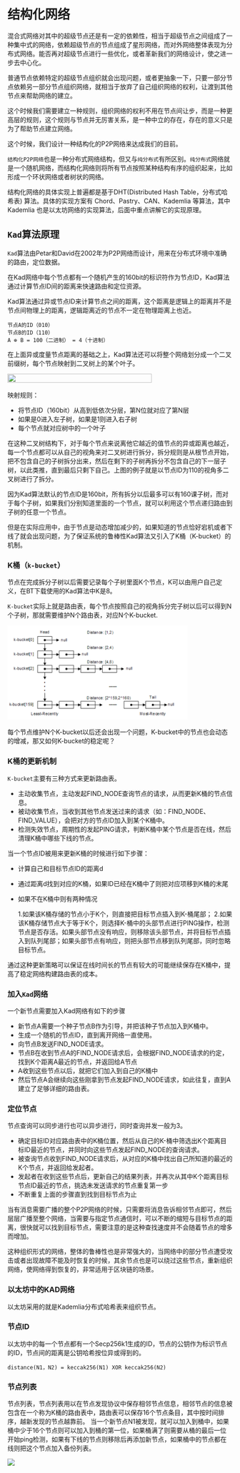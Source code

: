 # 结构化网络

混合式网络对其中的超级节点还是有一定的依赖性，相当于超级节点之间组成了一种集中式的网络，依赖超级节点的节点组成了星形网络，而对外网络整体表现为分布式网络。能否再对超级节点进行一些优化，或者革新我们的网络设计，使之进一步去中心化。

普通节点依赖特定的超级节点组织就会出现问题，或者更抽象一下，只要一部分节点依赖另一部分节点组织网络，就相当于放弃了自己组织网络的权利，让渡到其他节点来帮助网络的建立。

这个时候我们需要建立一种规则，组织网络的权利不用在节点间让步，而是一种更高层的规则，这个规则与节点并无厉害关系，是一种中立的存在，存在的意义只是为了帮助节点建立网络。

这个时候，我们设计一种结构化的P2P网络来达成我们的目前。

`结构化P2P网络`也是一种分布式网络结构，但又与`纯分布式`有所区别。`纯分布式`网络就是一个随机网络，而结构化网络则将所有节点按照某种结构有序的组织起来，比如形成一个环状网络或者树状的网络。

结构化网络的具体实现上普遍都是基于DHT(Distributed Hash Table，分布式哈希表) 算法。具体的实现方案有 Chord、Pastry、CAN、Kademlia 等算法，其中 Kademlia 也是以太坊网络的实现算法，后面中重点讲解它的实现原理。

## `Kad`算法原理

`Kad`算法由Petar和David在2002年为P2P网络而设计，用来在分布式环境中准确的路由，定位数据。

在Kad网络中每个节点都有一个随机产生的160bit的标识符作为节点ID，Kad算法通过计算节点ID间的距离来快速路由和定位资源。

Kad算法通过异或节点ID来计算节点之间的距离，这个距离是逻辑上的距离并不是节点间物理上的距离，逻辑距离近的节点不一定在物理距离上也近。

```
节点A的ID（010）
节点B的ID（110）
A ⊕ B = 100（二进制） = 4（十进制）
```

在上面异或度量节点距离的基础之上，Kad算法还可以将整个网络划分成一个二叉前缀树，每个节点映射到二叉树上的某个叶子。

<img src="https://github.com/Ice-Storm/structure-and-interpretation-of-blockchain/raw/master/img/chapter_2/2_3.png?raw=true" width="80%" height="80%">

映射规则：
- 将节点ID（160bit）从高到低依次分层，第N位就对应了第N层
- 如果是0进入左子树，如果是1则进入右子树
- 每个节点就对应树中的一个叶子

在这种二叉树结构下，对于每个节点来说离他它越近的值节点的异或距离也越近，每一个节点都可以从自己的视角来对二叉树进行拆分，拆分规则是从根节点开始，把不包含自己的子树拆分出来，然后在剩下的子树再拆分不包含自己的下一层子树，以此类推，直到最后只剩下自己。上图的例子就是以节点ID为110的视角多二叉树进行了拆分。

因为Kad算法默认的节点ID是160bit，所有拆分以后最多可以有160课子树，而对于每个子树，如果我们分别知道里面的一个节点，就可以利用这个节点递归路由到子树的任意一个节点。

但是在实际应用中，由于节点是动态增加减少的，如果知道的节点恰好宕机或者下线了就会出现问题，为了保证系统的鲁棒性Kad算法又引入了K桶（K-bucket）的机制。

### K桶（`k-bucket`）

节点在完成拆分子树以后需要记录每个子树里面K个节点，K可以由用户自己定义，在BT下载使用的Kad算法中K是8。

`K-bucket`实际上就是路由表，每个节点按照自己的视角拆分完子树以后可以得到N个子树，那就需要维护N个路由表，对应N个K-bucket.

<img src="https://github.com/Ice-Storm/ice-storm.github.io/blob/master/images/kad/k_bucket.png?raw=true" width="80%" height="80%">


每个节点维护N个K-bucket以后还会出现一个问题，K-bucket中的节点也会动态的增减，那又如何K-bucket的稳定呢？

### K桶的更新机制

`K-bucket`主要有三种方式来更新路由表。

- 主动收集节点，主动发起FIND_NODE查询节点的请求，从而更新K桶的节点信息。
- 被动收集节点，当收到其他节点发送过来的请求（如：FIND_NODE、FIND_VALUE），会把对方的节点ID加入到某个K桶中。
- 检测失效节点，周期性的发起PING请求，判断K桶中某个节点是否在线，然后清理K桶中哪些下线的节点。

当一个节点ID被用来更新K桶的时候进行如下步骤：
- 计算自己和目标节点ID的距离d
- 通过距离d找到对应的K桶，如果ID已经在K桶中了则把对应项移到K桶的末尾
- 如果不在K桶中则有两种情况
    
    1.如果该K桶存储的节点小于K个，则直接把目标节点插入到K-桶尾部；
    2.如果该K桶存储节点大于等于K个，则选择K-桶中的头部节点进行PING操作，检测节点是否存活。如果头部节点没有响应，则移除该头部节点，并将目标节点插入到队列尾部；如果头部节点有响应，则把头部节点移到队列尾部，同时忽略目标节点。

通过这种更新策略可以保证在线时间长的节点有较大的可能继续保存在K桶中，提高了稳定网络构建路由表的成本。

### 加入`Kad`网络

一个新节点需要加入Kad网络有如下的步骤

- 新节点A需要一个种子节点B作为引导，并把该种子节点加入到K桶中。
- 生成一个随机的节点ID，直到离开网络一直使用。
- 向节点B发送FIND_NODE请求。
- 节点B在收到节点A的FIND_NODE请求后，会根据FIND_NODE请求的约定，找到K个距离A最近的节点，并返回给A节点
- A收到这些节点以后，就把它们加入到自己的K桶中
- 然后节点A会继续向这些刚拿到节点发起FIND_NODE请求，如此往复，直到A建立了足够详细的路由表。

### 定位节点

节点查询可以同步进行也可以异步进行，同时查询并发一般为3。

- 确定目标ID对应路由表中的K桶位置，然后从自己的K-桶中筛选出K个距离目标ID最近的节点，并同时向这些节点发起FIND_NODE的查询请求。
- 被查询节点收到FIND_NODE请求后，从对应的K桶中找出自己所知道的最近的K个节点，并返回给发起者。
- 发起者在收到这些节点后，更新自己的结果列表，并再次从其中K个距离目标节点ID最近的节点，挑选未发送请求的节点重复第一步
- 不断重复上面的步骤直到找到目标节点为止

当有消息需要广播的整个P2P网络的时候，只需要将消息告诉相邻节点即可，然后层层广播至整个网络，当需要与指定节点通信时，可以不断的缩短与目标节点的距离，很快就可以找到目标节点，需要注意的是这种查找速度并不会随着节点的增多而增加。

这种组织形式的网络，整体的鲁棒性也是非常强大的，当网络中的部分节点遭受攻击或者出现故障不能及时恢复的时候，其余节点也是可以绕过这些节点，重新组织网络，使网络得到恢复的，非常适用于区块链的场景。


### 以太坊中的KAD网络

以太坊采用的就是Kademlia分布式哈希表来组织节点。

### 节点ID
以太坊中的每一个节点都有一个Secp256k1生成的ID，节点的公钥作为标识节点的ID，节点间的距离是公钥哈希按位异或得到的。
```
distance(N1，N2) = keccak256(N1) XOR keccak256(N2)
```

### 节点列表
节点列表，节点列表用以在节点发现协议中保存相邻节点信息，相邻节点的信息被包含在一个称为K桶的路由表中，路由表可以保存16个节点条目，其中按时间排序，越新发现的节点越靠前。
当一个新节点N1被发现，就可以加入到桶中，如果桶中少于16个节点则可以加入到桶的第一位，如果桶满了则需要从桶的最后一位开始ping检测，如果有下线的节点则移除后再添加新节点，如果桶中的节点都在线则把这个节点加入备份列表。

![](https://github.com/Ice-Storm/structure-and-interpretation-of-blockchain/blob/master/img/chapter_2/2.jpg?raw=true)

